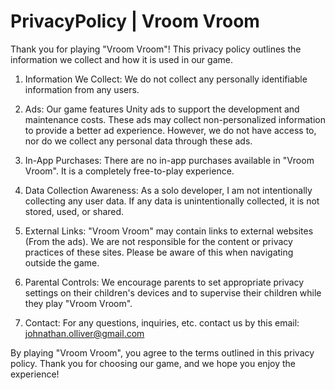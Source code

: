 # PrivacyPolicy | Vroom Vroom

Thank you for playing "Vroom Vroom"! This privacy policy outlines the information we collect and how it is used in our game.

1. Information We Collect:
We do not collect any personally identifiable information from any users.

2. Ads:
Our game features Unity ads to support the development and maintenance costs. These ads may collect non-personalized information to provide a better ad experience. However, we do not have access to, nor do we collect any personal data through these ads.

3. In-App Purchases:
There are no in-app purchases available in "Vroom Vroom". It is a completely free-to-play experience.

4. Data Collection Awareness:
As a solo developer, I am not intentionally collecting any user data. If any data is unintentionally collected, it is not stored, used, or shared.

5. External Links:
"Vroom Vroom" may contain links to external websites (From the ads). We are not responsible for the content or privacy practices of these sites. Please be aware of this when navigating outside the game.

6. Parental Controls:
We encourage parents to set appropriate privacy settings on their children's devices and to supervise their children while they play "Vroom Vroom".

7. Contact:
For any questions, inquiries, etc. contact us by this email:
johnathan.olliver@gmail.com

By playing "Vroom Vroom", you agree to the terms outlined in this privacy policy. Thank you for choosing our game, and we hope you enjoy the experience!
